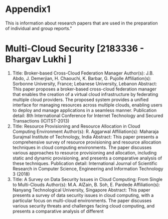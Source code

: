 # Appendix1
This is information about research papers that are used in the preparation of individual and group reports."

# Multi-Cloud Security [2183336 - Bhargav Lukhi ]
   1. Title: Broker-based Cross-Cloud Federation Manager
   Author(s): J.B. Abdo, J. Demerjian, H. Chaouchi, K. Barbar, G. Pujolle
   Affiliation(s): Sorbonne University, France; Lebanese University, Lebanon
   Abstract: This paper proposes a broker-based cross-cloud federation manager that enables the creation of a virtual cloud infrastructure by federating 
   multiple cloud providers. The proposed system provides a unified interface for managing resources across multiple clouds, enabling users to deploy and 
   manage 
   applications in a seamless manner.
   Publication detail: 8th International Conference for Internet Technology and Secured Transactions (ICITST-2013)
   2. Title: Resource Provisioning and Resource Allocation in Cloud Computing Environment
   Author(s): R. Aggarwal
   Affiliation(s): Maharaja Surajmal Institute of Technology, India
   Abstract: This paper presents a comprehensive survey of resource provisioning and resource allocation techniques in cloud computing environments. The 
   paper 
   discusses various approaches to resource provisioning and allocation, including static and dynamic provisioning, and presents a comparative analysis of 
   these techniques.
   Publication detail: International Journal of Scientific Research in Computer Science, Engineering and Information Technology 3 (2018)
   3. Title: A Survey on Data Security Issues in Cloud Computing: From Single to Multi-Clouds
   Author(s): M.A. AlZain, B. Soh, E. Pardede
   Affiliation(s): Nanyang Technological University, Singapore
   Abstract: This paper presents a survey of data security issues in cloud computing, with a particular focus on multi-cloud environments. The paper discusses 
   various security threats and challenges facing cloud computing, and presents a comparative analysis of different

